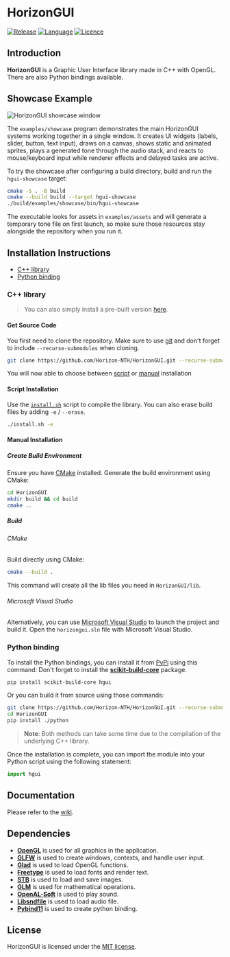 # HorizonGUI

[![Release](https://img.shields.io/badge/Release-v4.0-blueviolet)](https://github.com/Horizon-NTH/HorizonGUI/releases)
[![Language](https://img.shields.io/badge/Language-C%2B%2B-0052cf)](https://en.wikipedia.org/wiki/C++)
[![Licence](https://img.shields.io/badge/License-MIT-yellow.svg)](LICENSE)

## Introduction

**HorizonGUI** is a Graphic User Interface library made in C++ with OpenGL. There are also Python bindings available.

## Showcase Example

![HorizonGUI showcase window](img/showcase.png)

The `examples/showcase` program demonstrates the main HorizonGUI systems working together in a single window. It creates
UI widgets (labels, slider, button, text input), draws on a canvas, shows static and animated sprites, plays a generated
tone through the audio stack, and reacts to mouse/keyboard input while renderer effects and delayed tasks are active.

To try the showcase after configuring a build directory, build and run the `hgui-showcase` target:

```bash
cmake -S . -B build
cmake --build build --target hgui-showcase
./build/examples/showcase/bin/hgui-showcase
```

The executable looks for assets in `examples/assets` and will generate a temporary tone file on first launch, so make
sure those resources stay alongside the repository when you run it.

## Installation Instructions

* [C++ library](#c-library)
* [Python binding](#python-binding)

### C++ library

> You can also simply install a pre-built version [here](https://github.com/Horizon-NTH/HorizonGUI/releases).

#### Get Source Code

You first need to clone the repository. Make sure to use [git](https://git-scm.com) and don't forget to
include `--recurse-submodules` when cloning.

```bash
git clone https://github.com/Horizon-NTH/HorizonGUI.git --recurse-submodules
```

You will now able to choose between [script](#script-installation) or [manual](#manual-installation) installation

#### Script Installation

Use the [`install.sh`](https://github.com/Horizon-NTH/HorizonGUI/blob/master/install.sh) script to compile the
library. You can also erase build files by adding `-e` / `--erase`.

  ```bash
  ./install.sh -e
  ```

#### Manual Installation

##### Create Build Environment

Ensure you have [CMake](https://cmake.org/) installed. Generate the build environment using CMake:

  ```bash
  cd HorizonGUI
  mkdir build && cd build
  cmake ..
  ```

##### Build

###### CMake

Build directly using CMake:

```bash
cmake --build .
```

This command will create all the lib files you need in `HorizonGUI/lib`.

###### Microsoft Visual Studio

Alternatively, you can use [Microsoft Visual Studio](https://visualstudio.microsoft.com/) to launch the project
and build it. Open the `horizongui.sln` file with Microsoft Visual Studio.

### Python binding

To install the Python bindings, you can install it from [PyPi](https://pypi.org/project/hgui/) using this command:
Don't forget to install the [**scikit-build-core**](https://pypi.org/project/scikit-build-core/) package.

```bash
pip install scikit-build-core hgui
```

Or you can build it from source using those commands:

```bash
git clone https://github.com/Horizon-NTH/HorizonGUI.git --recurse-submodules
cd HorizonGUI
pip install ./python
```

> **Note**: Both methods can take some time due to the compilation of the underlying C++ library.

Once the installation is complete, you can import the module into your Python script using the following statement:

```python
import hgui
```

## Documentation

Please refer to the [wiki](https://github.com/Horizon-NTH/HorizonGUI/wiki).

## Dependencies

- **[OpenGL](https://www.opengl.org)** is used for all graphics in the application.
- **[GLFW](https://www.glfw.org)** is used to create windows, contexts, and handle user input.
- **[Glad](https://glad.dav1d.de)** is used to load OpenGL functions.
- **[Freetype](https://freetype.org/index.html)** is used to load fonts and render text.
- **[STB](https://github.com/nothings/stb)** is used to load and save images.
- **[GLM](https://glm.g-truc.net/0.9.9/index.html)** is used for mathematical operations.
- **[OpenAL-Soft](https://github.com/kcat/openal-soft/tree/master)** is used to play sound.
- **[Libsndfile](http://www.mega-nerd.com/libsndfile/)** is used to load audio file.
- **[Pybind11](https://github.com/pybind/pybind11)** is used to create python binding.

## License

HorizonGUI is licensed under the [MIT license](https://github.com/Horizon-NTH/HorizonGUI/blob/master/LICENSE).
